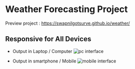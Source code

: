 # Weather Forecasting Project
Preview project : https://swapnilgotsurve.github.io/weather/
## Responsive for All Devices 
- Output in Laptop / Computer
![pc interface](https://github.com/user-attachments/assets/3b1b69e1-5e5a-4420-8ecf-e137a4633878)

- Output in smartphone / Mobile
![mobile interface](https://github.com/user-attachments/assets/28de20f0-ef8f-4e8d-94fd-f5a34079cb5a)
